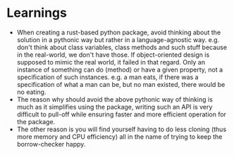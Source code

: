 # Learnings

- When creating a rust-based python package, avoid thinking about the solution in a pythonic way but rather in a
  language-agnostic way.
  e.g. don't think about class variables, class methods and such stuff because in the real-world, we don't have those.
  If object-oriented design is supposed to mimic the real world, it failed in that regard. Only an instance of something
  can do (method)
  or have a given property, not a specification of such instances. e.g. a man eats, if there was a specification of what
  a man can be, but
  no man existed, there would be no eating.
- The reason why should avoid the above pythonic way of thinking is much as it simplifies using the package, writing
  such an API
  is very difficult to pull-off while ensuring faster and more efficient operation for the package.
- The other reason is you will find yourself having to do less cloning (thus more memory and CPU efficiency) all in the
  name of
  trying to keep the borrow-checker happy.